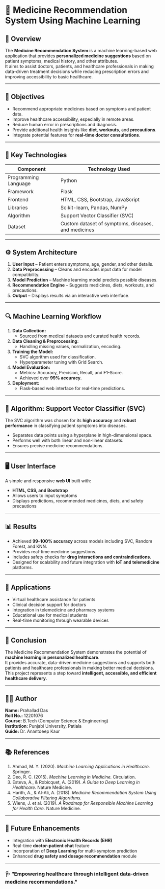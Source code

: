 # 💊 Medicine Recommendation System Using Machine Learning

## 📘 Overview
The **Medicine Recommendation System** is a machine learning-based web application that provides **personalized medicine suggestions** based on patient symptoms, medical history, and other attributes.  
It aims to assist doctors, patients, and healthcare professionals in making data-driven treatment decisions while reducing prescription errors and improving accessibility to basic healthcare.

---

## 🎯 Objectives
- Recommend appropriate medicines based on symptoms and patient data.  
- Improve healthcare accessibility, especially in remote areas.  
- Reduce human error in prescriptions and diagnosis.  
- Provide additional health insights like **diet**, **workouts**, and **precautions**.  
- Integrate potential features for **real-time doctor consultations**.

---

## 🧠 Key Technologies
| Component | Technology Used |
|------------|----------------|
| Programming Language | Python |
| Framework | Flask |
| Frontend | HTML, CSS, Bootstrap, JavaScript |
| Libraries | Scikit-learn, Pandas, NumPy |
| Algorithm | Support Vector Classifier (SVC) |
| Dataset | Custom dataset of symptoms, diseases, and medicines |

---

## ⚙️ System Architecture
1. **User Input** – Patient enters symptoms, age, gender, and other details.  
2. **Data Preprocessing** – Cleans and encodes input data for model compatibility.  
3. **Model Prediction** – Machine learning model predicts possible diseases.  
4. **Recommendation Engine** – Suggests medicines, diets, workouts, and precautions.  
5. **Output** – Displays results via an interactive web interface.

---

## 🔍 Machine Learning Workflow
1. **Data Collection:**  
   - Sourced from medical datasets and curated health records.  
2. **Data Cleaning & Preprocessing:**  
   - Handling missing values, normalization, encoding.  
3. **Training the Model:**  
   - SVC algorithm used for classification.  
   - Hyperparameter tuning with Grid Search.  
4. **Model Evaluation:**  
   - Metrics: Accuracy, Precision, Recall, and F1-Score.  
   - Achieved over **99% accuracy**.  
5. **Deployment:**  
   - Flask-based web interface for real-time predictions.

---

## 🧩 Algorithm: Support Vector Classifier (SVC)
The SVC algorithm was chosen for its **high accuracy** and **robust performance** in classifying patient symptoms into diseases.  
- Separates data points using a hyperplane in high-dimensional space.  
- Performs well with both linear and non-linear datasets.  
- Ensures precise medicine recommendations.

---

## 🖥️ User Interface
A simple and responsive **web UI** built with:
- **HTML, CSS, and Bootstrap**
- Allows users to input symptoms
- Displays predictions, recommended medicines, diets, and safety precautions

---

## 📊 Results
- Achieved **99–100% accuracy** across models including SVC, Random Forest, and KNN.  
- Provides real-time medicine suggestions.  
- Includes safety checks for **drug interactions and contraindications**.  
- Designed for scalability and future integration with **IoT and telemedicine** platforms.

---

## 🧪 Applications
- Virtual healthcare assistance for patients  
- Clinical decision support for doctors  
- Integration in telemedicine and pharmacy systems  
- Educational use for medical students  
- Real-time monitoring through wearable devices  

---

## 🧾 Conclusion
The Medicine Recommendation System demonstrates the potential of **machine learning in personalized healthcare**.  
It provides accurate, data-driven medicine suggestions and supports both patients and healthcare professionals in making better medical decisions.  
This project represents a step toward **intelligent, accessible, and efficient healthcare delivery**.

---

## 👨‍💻 Author
**Name:** Prahallad Das  
**Roll No.:** 12201076  
**Course:** B.Tech (Computer Science & Engineering)  
**Institution:** Punjabi University, Patiala  
**Guide:** Dr. Anantdeep Kaur  

---

## 📚 References
1. Ahmad, M. Y. (2020). *Machine Learning Applications in Healthcare.* Springer.  
2. Deo, R. C. (2015). *Machine Learning in Medicine.* Circulation.  
3. Esteva, A., & Robicquet, A. (2019). *A Guide to Deep Learning in Healthcare.* Nature Medicine.  
4. Harith, A., & Al-Ali, A. (2018). *Medicine Recommendation System Using Collaborative Filtering Algorithms.*  
5. Wiens, J. et al. (2019). *A Roadmap for Responsible Machine Learning for Health Care.* Nature Medicine.  

---

## 🚀 Future Enhancements
- Integration with **Electronic Health Records (EHR)**  
- Real-time **doctor-patient chat** feature  
- Incorporation of **Deep Learning** for multi-symptom prediction  
- Enhanced **drug safety and dosage recommendation** module  

---

### 🩺 “Empowering healthcare through intelligent data-driven medicine recommendations.”
